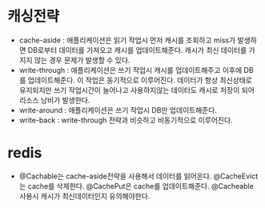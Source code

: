 # 캐싱전략
* cache-aside : 애플리케이션은 읽기 작업시 먼저 캐시를 조회하고 miss가 발생하면 DB로부터 
데이터를 가져오고 캐시를 업데이트해준다. 캐시가 최신 데이터를 가지지 않는 경우 문제가 발생할 수 있다.
* write-through : 애플리케이션은 쓰기 작업시 캐시를 업데이트해주고 이후에 DB를 업데이트해준다.
이 작업은 동기적으로 이루어진다. 데이터가 항상 최신상태로 유지되지만 쓰기 작업시간이 늘어나고 
사용하지않는 데이터도 캐시로 저장이 되어 리소스 낭비가 발생한다.
* write-around : 애플리케이션은 쓰기 작업시 DB만 업데이트해준다. 
* write-back : write-through 전략과 비슷하고 비동기적으로 이루어진다.

# redis
* @Cachable는 cache-aside전략을 사용해서 데이터를 읽어온다. @CacheEvict는 cache를 삭제한다. 
@CachePut은 cache를 업데이트해준다. @Cacheable 사용시 캐시가 최신데이터인지 유의해야한다.
